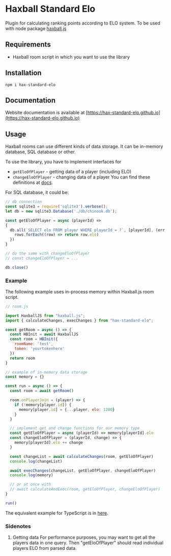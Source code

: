 # Haxball Standard Elo
Plugin for calculating ranking points according to ELO system. To be used with node package [haxball.js](https://github.com/mertushka/haxball.js)

## Requirements
- Haxball room script in which you want to use the library

## Installation
```
npm i hax-standard-elo
```

## Documentation
Website documentation is available at [https://hax-standard-elo.github.io](https://hax-standard-elo.github.io)

## Usage
Haxball rooms can use different kinds of data storage. It can be in-memory database, SQL database or other.

To use the library, you have to implement interfaces for 
- `getEloOfPlayer` - getting data of a player (including ELO) 
- `changeEloOfPlayer` - changing data of a player
You can find these definitions at [docs](https://hax-standard-elo.github.io).


For SQL database, it could be:
```js
// db connection
const sqlite3 = require('sqlite3').verbose();
let db = new sqlite3.Database('./db/chinook.db');

const getEloOfPlayer = async (playerId) => 
{ 
  db.all(`SELECT elo FROM player WHERE playerId = ?`, [playerId], (err, rows) => {
    rows.forEach((row) => return row.elo)
  })
}

// do the same with changeEloOfPlayer
// const changeEloOfPlayer = ...

db.close()
```

### Example

The following example uses in-process memory within Haxball.js room script.

```js
// room.js

import HaxballJS from "haxball.js";
import { calculateChanges, execChanges } from "hax-standard-elo";

const getRoom = async () => {
  const HBInit = await HaxballJS
  const room = HBInit({
    roomName: 'test',
    token: 'yourtokenhere'
  })
  return room
}

// example of in-memory data storage
const memory = {}

const run = async () => {
  const room = await getRoom()

  room.onPlayerJoin = (player) => {
    if (!memory[player.id]) {
      memory[player.id] = {...player, elo: 1200}
    }
  }

  // implement get and change functions for our memory type
  const getEloOfPlayer = async (playerId) => memory[playerId].elo
  const changeEloOfPlayer = (playerId, change) => {
    memory[playerId].elo += change
  }

  const changeList = await calculateChanges(room, getEloOfPlayer)
  console.log(changeList)

  await execChanges(changeList, getEloOfPlayer, changeEloOfPlayer)
  console.log(memory)

  // or at once with
  // await calculateAndExec(room, getEloOfPlayer, changeEloOfPlayer)
}

run()
```

The equivalent example for TypeScript is in [here](example/memory.ts).

### Sidenotes
1. Getting data
For performance purposes, you may want to get all the players data in one query. Then "getEloOfPlayer" should read individual players ELO from parsed data.
